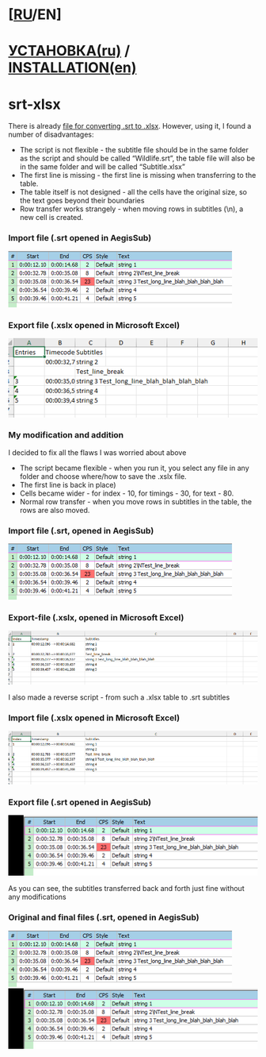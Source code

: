 # [[RU](https://github.com/Nepoymi/srt-xlsx/blob/main/README.md)/EN]

# [УСТАНОВКА(ru)](https://github.com/Nepoymi/srt-xlsx/blob/main/Install_rus.md) / [INSTALLATION(en)](https://github.com/Nepoymi/srt-xlsx/blob/main/Install_eng.md)

# srt-xlsx
There is already [file for converting .srt to .xlsx](https://gist.github.com/b-adams/ee9fd90f3d85bb2a2da1).
However, using it, I found a number of disadvantages:
 - The script is not flexible - the subtitle file should be in the same folder as the script and should be called “Wildlife.srt”, the table file will also be in the same folder and will be called “Subtitle.xlsx”
 - The first line is missing - the first line is missing when transferring to the table.
 - The table itself is not designed - all the cells have the original size, so the text goes beyond their boundaries
 - Row transfer works strangely - when moving rows in subtitles (\n), a new cell is created.

### Import file (.srt opened in AegisSub)
![Original Sub file](https://github.com/Nepoymi/srt-xlsx/blob/main/images/input%20srt.png)
### Export file (.xslx opened in Microsoft Excel)
![Old table file](https://github.com/Nepoymi/srt-xlsx/blob/main/images/output%20old%20xslx.png)

### My modification and addition

I decided to fix all the flaws I was worried about above
 - The script became flexible - when you run it, you select any file in any folder and choose where/how to save the .xslx file.
 - The first line is back in place)
 - Cells became wider - for index - 10, for timings - 30, for text - 80.
 - Normal row transfer - when you move rows in subtitles in the table, the rows are also moved.

### Import file (.srt, opened in AegisSub)
![Original Sub file](https://github.com/Nepoymi/srt-xlsx/blob/main/images/input%20srt.png)
### Export-file (.xslx, opened in Microsoft Excel)
![New table file](https://github.com/Nepoymi/srt-xlsx/blob/main/images/output%20new%20xslx.png)

I also made a reverse script - from such a .xlsx table to .srt subtitles

### Import file (.xslx opened in Microsoft Excel)
![New table file](https://github.com/Nepoymi/srt-xlsx/blob/main/images/output%20new%20xslx.png)
### Export file (.srt opened in AegisSub)
![Final Sub file](https://github.com/Nepoymi/srt-xlsx/blob/main/images/output%20srt.png)

As you can see, the subtitles transferred back and forth just fine without any modifications

### Original and final files (.srt, opened in AegisSub)
![Original Sub file](https://github.com/Nepoymi/srt-xlsx/blob/main/images/input%20srt.png)
![Final Sub file](https://github.com/Nepoymi/srt-xlsx/blob/main/images/output%20srt.png)
